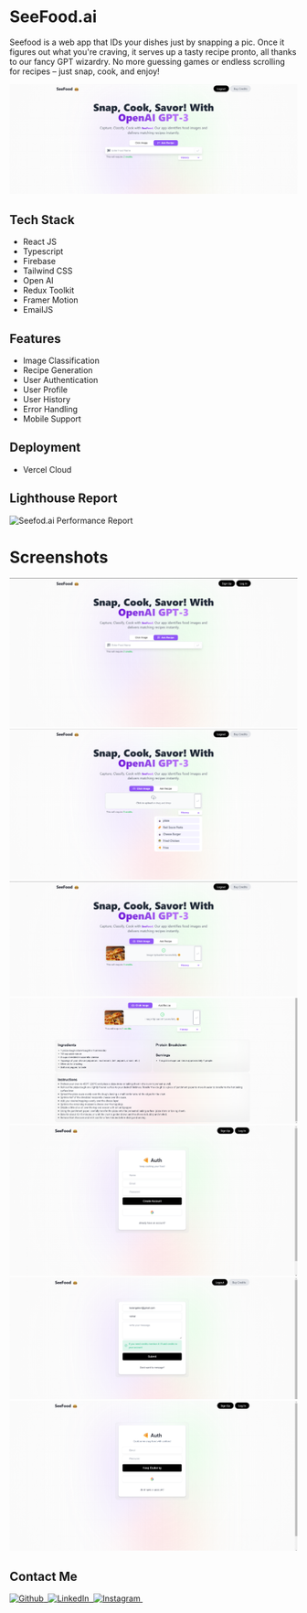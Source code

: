# SeeFood.ai
Seefood is a web app that IDs your dishes just by snapping a pic. Once it figures out what you're craving, it serves up a tasty recipe pronto, all thanks to our fancy GPT wizardry. No more guessing games or endless scrolling for recipes – just snap, cook, and enjoy!

![Seefood.ai screenshots](screenshot/img-5.png)

## Tech Stack
- React JS
- Typescript
- Firebase
- Tailwind CSS
- Open AI
- Redux Toolkit
- Framer Motion
- EmailJS

## Features
- Image Classification
- Recipe Generation
- User Authentication
- User Profile
- User History
- Error Handling
- Mobile Support

## Deployment
- Vercel Cloud

## Lighthouse Report
![Seefod.ai Performance Report](https://github.com/vishalrk1/seefood-ai/assets/59719046/25160a93-3582-4a43-8512-13c941aff41c)


# Screenshots

![Seefood.ai screenshots](screenshot/img-1.png)
![Seefood.ai screenshot](screenshot/img-4.png)
![Seefood.ai screenshot](screenshot/img-6.png)
![Seefood.ai screenshot](screenshot/img-7.png)
![Seefood.ai screenshot](screenshot/img-2.png)
![Seefood.ai screenshot](screenshot/img-8.png)
![Seefood.ai screenshot](screenshot/img-3.png)

## Contact Me

<p align="start">
    <a href="https://github.com/vishalrk1" target="_blank">
        <img alt="Github" src="https://img.shields.io/badge/Github-%23F37626.svg?style=for-the-badge&logo=github&logoColor=white" />&nbsp;
    </a>
    <a href="https://www.linkedin.com/in/vishal-karangale-126492216/" target="_blank">
        <img alt="LinkedIn" src="https://img.shields.io/badge/LinkedIn-%23F37626.svg?style=for-the-badge&logo=linkedin&logoColor=white" />&nbsp;
    </a>
     <a href="https://www.instagram.com/vishal_rk1/" target="_blank">
       <img alt="Instagram" src="https://img.shields.io/badge/Instagram-%23F37626.svg?style=for-the-badge&logo=instagram&logoColor=white" />&nbsp;
    </a>
</p>
